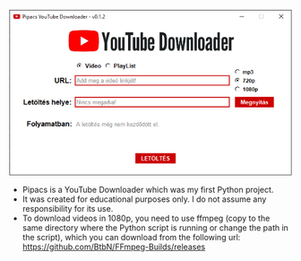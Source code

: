 ![screenshot](/img/pipacs.png)
- Pipacs is a YouTube Downloader which was my first Python project. 
- It was created for educational purposes only. I do not assume any responsibility for its use.
- To download videos in 1080p, you need to use ffmpeg (copy to the same directory where the Python script is running or change the path in the script), which you can download from the following url:
https://github.com/BtbN/FFmpeg-Builds/releases
